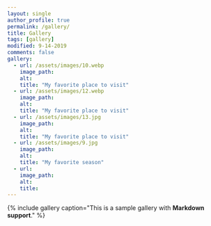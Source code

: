 ```yaml
---
layout: single
author_profile: true
permalink: /gallery/
title: Gallery
tags: [gallery]
modified: 9-14-2019
comments: false
gallery:
  - url: /assets/images/10.webp
    image_path: 
    alt: 
    title: "My favorite place to visit"
  - url: /assets/images/12.webp
    image_path: 
    alt:
    title: "My favorite place to visit"
  - url: /assets/images/13.jpg
    image_path:
    alt:
    title: "My favorite place to visit" 
  - url: /assets/images/9.jpg
    image_path:
    alt: 
    title: "My favorite season"
  - url:
    image_path:
    alt: 
    title:
---
```


{% include gallery caption="This is a sample gallery with **Markdown support**." %}


